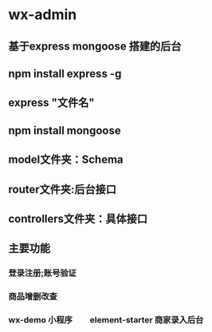 # wx-admin
## 基于express mongoose 搭建的后台
## npm install express -g
## express "文件名"
## npm install mongoose

## model文件夹：Schema
## router文件夹:后台接口
## controllers文件夹：具体接口


## 主要功能
### 登录注册;账号验证
### 商品增删改查
### wx-demo 小程序         element-starter 商家录入后台

